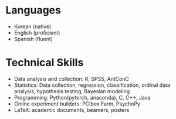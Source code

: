 # Languages
* Korean (native)
* English (proficient)
* Spanish (fluent)

# Technical Skills
* Data analysis and collection: R, SPSS, AntConC
* Statistics: Data collection, regression, classification, ordinal data analysis, hypothesis testing, Bayesian modeling
* Programming: Python(pytorch, anaconda), C, C++, Java
* Online experiment builders: PCIbex Farm, PsychoPy
* LaTeX: academic documents, beamers, posters
